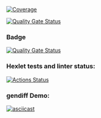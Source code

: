 [![Coverage](https://sonarcloud.io/api/project_badges/measure?project=RomanVetrov_python-project-50&metric=coverage)](https://sonarcloud.io/dashboard?id=RomanVetrov_python-project-50)

[![Quality Gate Status](https://sonarcloud.io/api/project_badges/measure?project=RomanVetrov_python-project-50&metric=alert_status)](https://sonarcloud.io/dashboard?id=RomanVetrov_python-project-50)

### Badge
[![Quality Gate Status](https://sonarcloud.io/api/project_badges/measure?project=RomanVetrov_python-project-50&metric=alert_status)](https://sonarcloud.io/summary/new_code?id=RomanVetrov_python-project-50)

### Hexlet tests and linter status:
[![Actions Status](https://github.com/RomanVetrov/python-project-50/actions/workflows/hexlet-check.yml/badge.svg)](https://github.com/RomanVetrov/python-project-50/actions)


### gendiff Demo:
[![asciicast](https://asciinema.org/a/CotAfmlhV3SnbClz6AR4EuEEU.svg)](https://asciinema.org/a/CotAfmlhV3SnbClz6AR4EuEEU)

